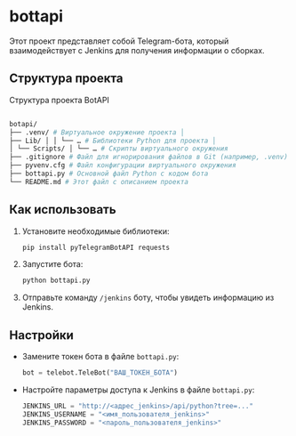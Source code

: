 # bottapi

Этот проект представляет собой Telegram-бота, который взаимодействует с Jenkins для получения информации о сборках.

## Структура проекта

Структура проекта BotAPI
```bash

botapi/
├── .venv/ # Виртуальное окружение проекта │ 
├── Lib/ │ │ └── … # Библиотеки Python для проекта │
│ └── Scripts/ │ └── … # Скрипты виртуального окружения
├── .gitignore # Файл для игнорирования файлов в Git (например, .venv)
├── pyvenv.cfg # Файл конфигурации виртуального окружения
├── bottapi.py # Основной файл Python с кодом бота
└── README.md # Этот файл с описанием проекта
 ```

## Как использовать

1.  Установите необходимые библиотеки:
    ```bash
    pip install pyTelegramBotAPI requests
    ```
2.  Запустите бота:
    ```bash
    python bottapi.py
    ```
3.  Отправьте команду `/jenkins` боту, чтобы увидеть информацию из Jenkins.

## Настройки

*   Замените токен бота в файле `bottapi.py`:
    ```python
    bot = telebot.TeleBot("ВАШ_ТОКЕН_БОТА")
    ```
*   Настройте параметры доступа к Jenkins в файле `bottapi.py`:
    ```python
    JENKINS_URL = "http://<адрес_jenkins>/api/python?tree=..."
    JENKINS_USERNAME = "<имя_пользователя_jenkins>"
    JENKINS_PASSWORD = "<пароль_пользователя_jenkins>"
    ```
